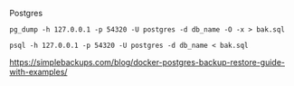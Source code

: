 Postgres

```
pg_dump -h 127.0.0.1 -p 54320 -U postgres -d db_name -O -x > bak.sql

psql -h 127.0.0.1 -p 54320 -U postgres -d db_name < bak.sql

```

https://simplebackups.com/blog/docker-postgres-backup-restore-guide-with-examples/

